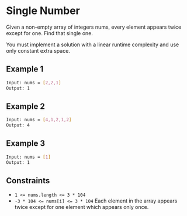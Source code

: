 # Single Number

Given a non-empty array of integers nums, every element appears twice except for one. Find that single one.

You must implement a solution with a linear runtime complexity and use only constant extra space.

## Example 1

```bash
Input: nums = [2,2,1]
Output: 1
```

## Example 2

```bash
Input: nums = [4,1,2,1,2]
Output: 4
```

## Example 3

```bash
Input: nums = [1]
Output: 1
```

## Constraints

- `1 <= nums.length <= 3 * 104`
- `-3 * 104 <= nums[i] <= 3 * 104`
Each element in the array appears twice except for one element which appears only once.

